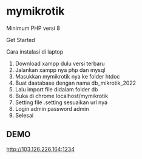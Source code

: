 # mymikrotik

Minimum PHP versi 8

Get Started

Cara instalasi di laptop 
1.  Download xampp dulu versi terbaru
2. Jalankan xampp nya php dan mysql
3. Masukkan mymikrotik nya ke folder htdoc
4. Buat daatabase dengan nama db_mikrotik_2022 
5. Lalu import file didalam folder db
6. Buka di chrome localhost/mymikrotik
7. Setting file .setting sesuaikan url nya
8. Login admin password admin
9. Selesai

## DEMO 
http://103.126.226.164:1234
